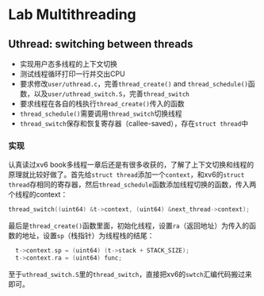 # Lab Multithreading

## Uthread: switching between threads

+ 实现用户态多线程的上下文切换
+ 测试线程循环打印一行并交出CPU
+ 要求修改`user/uthread.c`，完善`thread_create()` and `thread_schedule()`函数，以及`user/uthread_switch.S`，完善`thread_switch`
+ 要求线程在各自的栈执行`thread_create()`传入的函数
+ `thread_schedule()`需要调用`thread_switch`切换线程
+ `thread_switch`保存和恢复寄存器（callee-saved），存在`struct thread`中

### 实现

认真读过xv6 book多线程一章后还是有很多收获的，了解了上下文切换和线程的原理就比较好做了。首先给`struct thread`添加一个`context`，和xv6的`struct thread`存相同的寄存器，然后`thread_schedule`函数添加线程切换的函数，传入两个线程的context：

```c
thread_switch((uint64) &t->context, (uint64) &next_thread->context);
```

最后是`thread_create()`函数里面，初始化线程，设置`ra`（返回地址）为传入的函数的地址，设置`sp`（栈指针）为线程栈的结尾：

```c
  t->context.sp = (uint64) (t->stack + STACK_SIZE);
  t->context.ra = (uint64) func;
```

至于`uthread_switch.S`里的`thread_switch`，直接把xv6的`swtch`汇编代码搬过来即可。